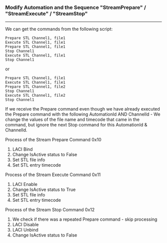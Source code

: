 ### Modify Automation and the Sequence "StreamPrepare" / "StreamExecute" / "StreamStop"

---

We can get the commands from the following script:

```
Prepare STL Channel1, file1
Execute STL Channel1, file1
Prepare STL Channel1, file1
Stop Channel1
Execute STL Channel1, file1
Stop Channel1
```

or

```
Prepare STL Channel1, file1
Execute STL Channel1, file1
Prepare STL Channel1, file2
Stop Channel1
Execute STL Channel1, file2
Stop Channel1
```

If we receive the Prepare command even though we have already executed the Prepare command with the following AutomationId AND ChannelId - We change the values of the file name and timecode that came in the command, but ignore the next Stop command for this AutomationId & ChannelId.

Process of the Stream Prepare Command 0x10

1. LACI Bind
2. Change IsActive status to False
3. Set STL file info
4. Set STL entry timecode

Process of the Stream Execute Command 0x11

1. LACI Enable
2. Change IsActive status to True
3. Set STL file info
4. Set STL entry timecode

Process of the Stream Stop Command 0x12

1. We check if there was a repeated Prepare command - skip processing
2. LACI Disable
3. LACI Unbind
4. Change IsActive status to False
